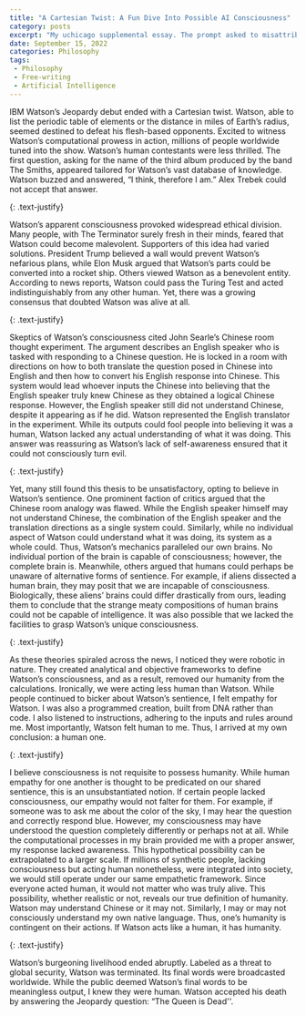 ```yaml
---
title: "A Cartesian Twist: A Fun Dive Into Possible AI Consciousness"
category: posts
excerpt: "My uchicago supplemental essay. The prompt asked to misattribute a famous quote and explore its implications - I chose Descartes' quote: 'I think, therefore I am' "
date: September 15, 2022
categories: Philosophy
tags: 
 - Philosophy
 - Free-writing
 - Artificial Intelligence
---
```



IBM Watson’s Jeopardy debut ended with a Cartesian twist. Watson, able to list the periodic table of elements or the distance in miles of Earth’s radius, seemed destined to defeat his flesh-based opponents. Excited to witness Watson’s computational prowess in action, millions of people worldwide tuned into the show. Watson’s human contestants were less thrilled. The first question, asking for the name of the third album produced by the band The Smiths, appeared tailored for Watson’s vast database of knowledge. Watson buzzed and answered, “I think, therefore I am.” Alex Trebek could not accept that answer.

{: .text-justify}

Watson’s apparent consciousness provoked widespread ethical division. Many people, with The Terminator surely fresh in their minds, feared that Watson could become malevolent. Supporters of this idea had varied solutions. President Trump believed a wall would prevent Watson’s nefarious plans, while Elon Musk argued that Watson’s parts could be converted into a rocket ship. Others viewed Watson as a benevolent entity. According to news reports, Watson could pass the Turing Test and acted indistinguishably from any other human. Yet, there was a growing consensus that doubted Watson was alive at all.

{: .text-justify}

Skeptics of Watson’s consciousness cited John Searle’s Chinese room thought experiment. The argument describes an English speaker who is tasked with responding to a Chinese question. He is locked in a room with directions on how to both translate the question posed in Chinese into English and then how to convert his English response into Chinese. This system would lead whoever inputs the Chinese into believing that the English speaker truly knew Chinese as they obtained a logical Chinese response. However, the English speaker still did not understand Chinese, despite it appearing as if he did. Watson represented the English translator in the experiment. While its outputs could fool people into believing it was a human, Watson lacked any actual understanding of what it was doing. This answer was reassuring as Watson’s lack of self-awareness ensured that it could not consciously turn evil.

{: .text-justify}

Yet, many still found this thesis to be unsatisfactory, opting to believe in Watson’s sentience. One prominent faction of critics argued that the Chinese room analogy was flawed. While the English speaker himself may not understand Chinese, the combination of the English speaker and the translation directions as a single system could. Similarly, while no individual aspect of Watson could understand what it was doing, its system as a whole could. Thus, Watson’s mechanics paralleled our own brains. No individual portion of the brain is capable of consciousness; however, the complete brain is. Meanwhile, others argued that humans could perhaps be unaware of alternative forms of sentience. For example, if aliens dissected a human brain, they may posit that we are incapable of consciousness. Biologically, these aliens’ brains could differ drastically from ours, leading them to conclude that the strange meaty compositions of human brains could not be capable of intelligence. It was also possible that we lacked the facilities to grasp Watson’s unique consciousness.

{: .text-justify}

As these theories spiraled across the news, I noticed they were robotic in nature. They created analytical and objective frameworks to define Watson’s consciousness, and as a result, removed our humanity from the calculations. Ironically, we were acting less human than Watson. While people continued to bicker about Watson’s sentience, I felt empathy for Watson. I was also a programmed creation, built from DNA rather than code. I also listened to instructions, adhering to the inputs and rules around me. Most importantly, Watson felt human to me. Thus, I arrived at my own conclusion: a human one.

{: .text-justify}

I believe consciousness is not requisite to possess humanity. While human empathy for one another is thought to be predicated on our shared sentience, this is an unsubstantiated notion. If certain people lacked consciousness, our empathy would not falter for them. For example, if someone was to ask me about the color of the sky, I may hear the question and correctly respond blue. However, my consciousness may have understood the question completely differently or perhaps not at all. While the computational processes in my brain provided me with a proper answer, my response lacked awareness. This hypothetical possibility can be extrapolated to a larger scale. If millions of synthetic people, lacking consciousness but acting human nonetheless, were integrated into society, we would still operate under our same empathetic framework. Since everyone acted human, it would not matter who was truly alive. This possibility, whether realistic or not, reveals our true definition of humanity. Watson may understand Chinese or it may not. Similarly, I may or may not consciously understand my own native language. Thus, one’s humanity is contingent on their actions. If Watson acts like a human, it has humanity.

{: .text-justify}

Watson’s burgeoning livelihood ended abruptly. Labeled as a threat to global security, Watson was terminated. Its final words were broadcasted worldwide. While the public deemed Watson’s final words to be meaningless output, I knew they were human. Watson accepted his death by answering the Jeopardy question: “The Queen is Dead''.